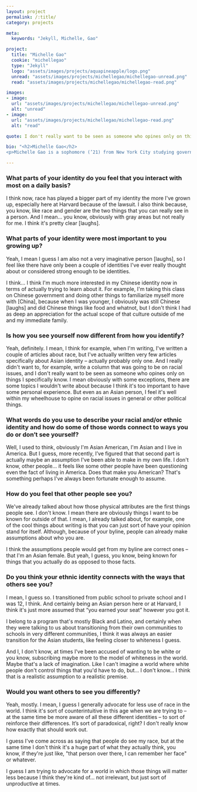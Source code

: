 ```yaml
---
layout: project
permalink: /:title/
category: projects

meta:
  keywords: "Jekyll, Michelle, Gao"

project:
  title: "Michelle Gao"
  cookie: "michellegao"
  type: "Jekyll"
  logo: "assets/images/projects/aquapineapple/logo.png"
  unread: "assets/images/projects/michellegao/michellegao-unread.png"
  read: "assets/images/projects/michellegao/michellegao-read.png"

images:
- image:
  url: "assets/images/projects/michellegao/michellegao-unread.png"
  alt: "unread"
- image:
  url: "assets/images/projects/michellegao/michellegao-read.png"
  alt: "read"

quote: I don't really want to be seen as someone who opines only on things I specifically know.

bio: "<h2>Michelle Gao</h2>
<p>Michelle Gao is a sophomore (’21) from New York City studying government and living in Adams House. On campus, she is a columns editor for the Harvard Crimson, and she works at the Harvard Law Review.</p>"

---
```

<h3>What parts of your identity do you feel that you interact with most on a daily basis?</h3>
<p>
I think now, race has played a bigger part of my identity the more I've grown up, especially here at Harvard because of the lawsuit. I also think because, you know, like race and gender are the two things that you can really see in a person. And I mean... you know, obviously with gray areas but not really for me. I think it's pretty clear [laughs].
</p>

<h3>What parts of your identity were most important to you growing up?</h3>
<p>
Yeah, I mean I guess I am also not a very imaginative person [laughs], so I feel like there have only been a couple of identities I've ever really thought about or considered strong enough to be identities.
<p></p>
I think... I think I'm much more interested in my Chinese identity now in terms of actually trying to learn about it. For example, I'm taking this class on Chinese government and doing other things to familiarize myself more with [China], because when I was younger, I obviously was still Chinese [laughs] and did Chinese things like food and whatnot, but I don't think I had as deep an appreciation for the actual scope of that culture outside of me and my immediate family.
</p>

<h3>Is how you see yourself now different from how you identify?</h3>
<p>
Yeah, definitely. I mean, I think for example, when I'm writing, I've written a couple of articles about race, but I've actually written very few articles specifically about Asian identity – actually probably only one. And I really didn't want to, for example, write a column that was going to be on racial issues, and I don't really want to be seen as someone who opines only on things I specifically know. I mean obviously with some exceptions, there are some topics I wouldn't write about because I think it's too important to have some personal experience. But even as an Asian person, I feel it's well within my wheelhouse to opine on racial issues in general or other political things.
</p>

<h3>What words do you use to describe your racial and/or ethnic identity and how do some of those words connect to ways you do or don’t see yourself?</h3>
<p>
Well, I used to think, obviously I'm Asian American, I'm Asian and I live in America. But I guess, more recently, I’ve figured that that second part is actually maybe an assumption I've been able to make in my own life. I don't know, other people... it feels like some other people have been questioning even the fact of living in America. Does that make you American? That's something perhaps I've always been fortunate enough to assume.
</p>

<h3>How do you feel that other people see you?</h3>
<p>
We've already talked about how those physical attributes are the first things people see.
I don't know. I mean there are obviously things I want to be known for outside of that. I mean, I already talked about, for example, one of the cool things about writing is that you can just sort of have your opinion stand for itself. Although, because of your byline, people can already make assumptions about who you are.
<p></p>
I think the assumptions people would get from my byline are correct ones – that I'm an Asian female. But yeah, I guess, you know, being known for things that you actually do as opposed to those facts.
</p>

<h3>Do you think your ethnic identity connects with the ways that others see you?</h3>
<p>
I mean, I guess so. I transitioned from public school to private school and I was 12, I think. And certainly being an Asian person here or at Harvard, I think it's just more assumed that “you earned your seat” however you got it.
<p></p>
I belong to a program that's mostly Black and Latino, and certainly when they were talking to us about transitioning from their own communities to schools in very different communities, I think it was always an easier transition for the Asian students, like feeling closer to whiteness I guess.
<p></p>
And I, I don't know, at times I've been accused of wanting to be white or you know, subscribing maybe more to the model of whiteness in the world. Maybe that's a lack of imagination. Like I can't imagine a world where white people don't control things that you'd have to do, but... I don't know… I think that is a realistic assumption to a realistic premise.
</p>

<h3>Would you want others to see you differently?</h3>
<p>
Yeah, mostly. I mean, I guess I generally advocate for less use of race in the world.
I think it's sort of counterintuitive in this age when we are trying to – at the same time be more aware of all these different identities – to sort of reinforce their differences. It’s sort of paradoxical, right? I don't really know how exactly that should work out.
<p></p>
I guess I've come across as saying that people do see my race, but at the same time I don't think it's a huge part of what they actually think, you know, if they're just like, "that person over there, I can remember her face" or whatever.
<p></p>
I guess I am trying to advocate for a world in which those things will matter less because I think they're kind of... not irrelevant, but just sort of unproductive at times.
</p>
